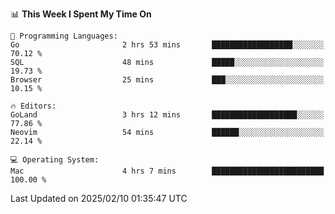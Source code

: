 <!--START_SECTION:waka-->
📊 **This Week I Spent My Time On** 

```text
💬 Programming Languages: 
Go                       2 hrs 53 mins       ██████████████████░░░░░░░   70.12 % 
SQL                      48 mins             █████░░░░░░░░░░░░░░░░░░░░   19.73 % 
Browser                  25 mins             ███░░░░░░░░░░░░░░░░░░░░░░   10.15 % 

🔥 Editors: 
GoLand                   3 hrs 12 mins       ███████████████████░░░░░░   77.86 % 
Neovim                   54 mins             ██████░░░░░░░░░░░░░░░░░░░   22.14 % 

💻 Operating System: 
Mac                      4 hrs 7 mins        █████████████████████████   100.00 % 
```


 Last Updated on 2025/02/10 01:35:47 UTC
<!--END_SECTION:waka-->
